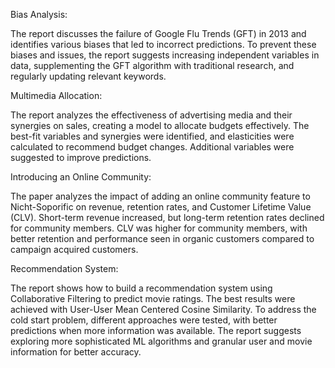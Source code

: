 Bias Analysis:

The report discusses the failure of Google Flu Trends (GFT) in 2013 and identifies various biases that led to incorrect predictions. To prevent these biases and issues, the report suggests increasing independent variables in data, supplementing the GFT algorithm with traditional research, and regularly updating relevant keywords.

Multimedia Allocation:

The report analyzes the effectiveness of advertising media and their synergies on sales, creating a model to allocate budgets effectively. The best-fit     variables and synergies were identified, and elasticities were calculated to recommend budget changes. Additional variables were suggested to improve       predictions.

Introducing an Online Community:

The paper analyzes the impact of adding an online community feature to Nicht-Soporific on revenue, retention rates, and Customer Lifetime Value (CLV). Short-term revenue increased, but long-term retention rates declined for community members. CLV was higher for community members, with better retention and performance seen in organic customers compared to campaign acquired customers.

Recommendation System:

The report shows how to build a recommendation system using Collaborative Filtering to predict movie ratings. The best results were achieved with User-User Mean Centered Cosine Similarity. To address the cold start problem, different approaches were tested, with better predictions when more information was available. The report suggests exploring more sophisticated ML algorithms and granular user and movie information for better accuracy.

